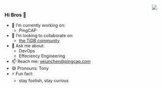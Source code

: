 <img align="right" src="https://github-readme-stats.vercel.app/api?username=VelocityLight&show_icons=true&icon_color=CE1D2D&text_color=718096&bg_color=00000000&hide_title=true&hide_border=true" />

### Hi Bros 👋

<!--
**VelocityLight/VelocityLight** is a ✨ _special_ ✨ repository because its `README.md` (this file) appears on your GitHub profile.
-->

- 🔭 I’m currently working on:
  - PingCAP 
- 👯 I’m looking to collaborate on:
  - [the TiDB community](https://tidb.io/archived/events/)
- 💬 Ask me about:
  - DevOps
  - Effeciency Engineering
- 📫 Reach me: yejunchen@pingcap.com
- 😄 Pronouns: Tony
- ⚡ Fun fact:
  - stay foolish, stay curious
